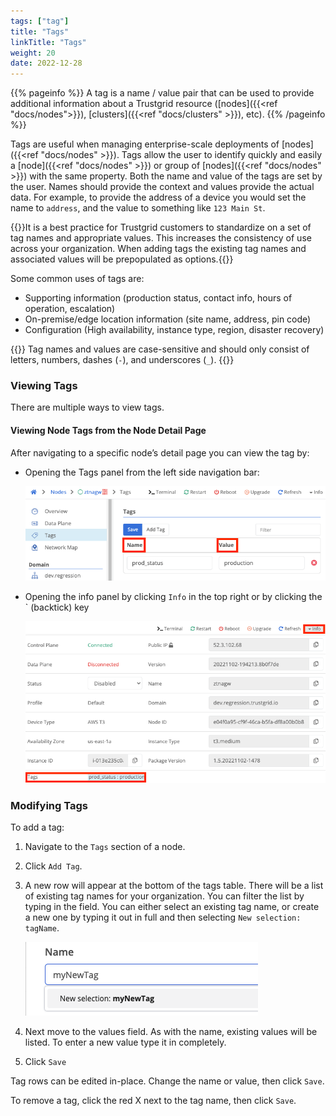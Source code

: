 ```yaml
---
tags: ["tag"]
title: "Tags"
linkTitle: "Tags"
weight: 20
date: 2022-12-28
---
```


{{% pageinfo %}}
A tag is a name / value pair that can be used to provide additional information about a Trustgrid resource ([nodes]({{<ref "docs/nodes">}}), [clusters]({{<ref "docs/clusters" >}}), etc).
{{% /pageinfo %}}

Tags are useful when managing enterprise-scale deployments of [nodes]({{<ref "docs/nodes" >}}). Tags allow the user to identify quickly and easily a [node]({{<ref "docs/nodes" >}}) or group of [nodes]({{<ref "docs/nodes" >}}) with the same property. Both the name and value of the tags are set by the user. Names should provide the context and values provide the actual data. For example, to provide the address of a device you would set the name to `address`, and the value to something like `123 Main St`.

{{<alert>}}It is a best practice for Trustgrid customers to standardize on a set of tag names and appropriate values. This increases the consistency of use across your organization. When adding tags the existing tag names and associated values will be prepopulated as options.{{</alert>}}

Some common uses of tags are:

- Supporting information (production status, contact info, hours of operation, escalation)
- On-premise/edge location information (site name, address, pin code)
- Configuration (High availability, instance type, region, disaster recovery)

{{<alert color="warning">}}
Tag names and values are case-sensitive and should only consist of letters, numbers, dashes (`-`), and underscores (`_`).
{{</alert>}}

### Viewing Tags

There are multiple ways to view tags.

#### Viewing Node Tags from the Node Detail Page

After navigating to a specific node’s detail page you can view the tag by:

* Opening the Tags panel from the left side navigation bar:
	
	![img](node-tags-yay4.png)

* Opening the info panel by clicking `Info` in the top right or by clicking the ` (backtick) key

	![img](info-panel-nodes2.png)

### Modifying Tags

To add a tag:

1. Navigate to the `Tags` section of a node. 

1. Click `Add Tag`.

1. A new row will appear at the bottom of the tags table. There will be a list of existing tag names for your organization. You can filter the list by typing in the field. You can either select an existing tag name, or create a new one by typing it out in full and then selecting `New selection: tagName`.

	![img](new-tag-name.png)

1. Next move to the values field. As with the name, existing values will be listed. To enter a new value type it in completely.

1. Click `Save`

Tag rows can be edited in-place. Change the name or value, then click `Save`.

To remove a tag, click the red X next to the tag name, then click `Save`.
